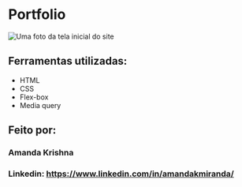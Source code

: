 # Portfolio
![Uma foto da tela inicial do site](https://github.com/user-attachments/assets/3a61a430-13e4-4b43-a1fb-d53300d23e7e)
## Ferramentas utilizadas:

* HTML
* CSS
* Flex-box
* Media query

## Feito por:

### Amanda Krishna
### Linkedin: https://www.linkedin.com/in/amandakmiranda/

